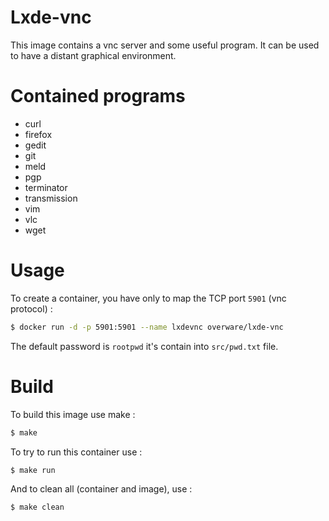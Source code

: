 # Lxde-vnc

This image contains a vnc server and some useful program. It can be used to have a distant graphical environment.


# Contained programs

  - curl
  - firefox
  - gedit
  - git
  - meld
  - pgp
  - terminator
  - transmission
  - vim
  - vlc
  - wget


# Usage

To create a container, you have only to map the TCP port `5901` (vnc protocol) :
```bash
$ docker run -d -p 5901:5901 --name lxdevnc overware/lxde-vnc
```

The default password is `rootpwd` it's contain into `src/pwd.txt` file.


# Build

To build this image use make :
```bash
$ make
```

To try to run this container use :
```bash
$ make run
```

And to clean all (container and image), use :
```bash
$ make clean
```
